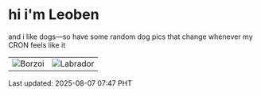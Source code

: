 # hi i'm Leoben

and i like dogs—so have some random dog pics that change whenever my CRON feels like it

|  |  |
|--------|----------|
| ![Borzoi](https://random-dog-vercel.vercel.app/api/random-borzoi?v=1754524059) | ![Labrador](https://random-dog-vercel.vercel.app/api/random-labrador?v=1754524059) |

Last updated: 2025-08-07 07:47 PHT
